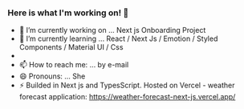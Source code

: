 ### Here is what I'm working on! 👋

<!--
**SabrinaVieira/SabrinaVieira** is a ✨ _special_ ✨ repository because its `README.md` (this file) appears on your GitHub profile.
-->


- 🔭 I’m currently working on ... Next js Onboarding Project
- 🌱 I’m currently learning ... React / Next Js / Emotion / Styled Components / Material UI / Css 
- 
- 📫 How to reach me: ... by e-mail
- 😄 Pronouns: ... She
- ⚡ Builded in Next js and TypesScript. Hosted on Vercel - weather forecast application: https://weather-forecast-next-js.vercel.app/

